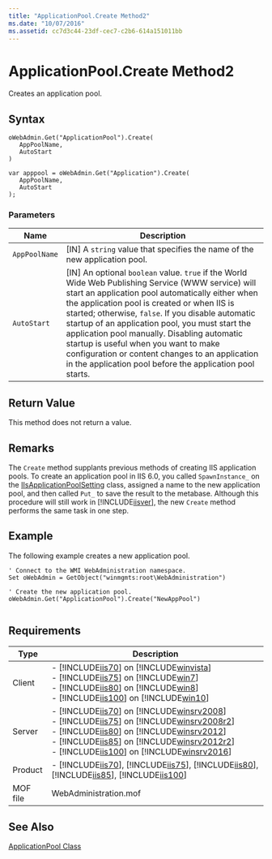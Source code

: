 ```yaml
---
title: "ApplicationPool.Create Method2"
ms.date: "10/07/2016"
ms.assetid: cc7d3c44-23df-cec7-c2b6-614a151011bb
---
```

# ApplicationPool.Create Method2
Creates an application pool.  
  
## Syntax  
  
```vbs  
oWebAdmin.Get("ApplicationPool").Create(  
   AppPoolName,  
   AutoStart  
)  
```  
  
```jscript#  
var apppool = oWebAdmin.Get("Application").Create(  
   AppPoolName,  
   AutoStart  
);  
```  
  
### Parameters  
  
|Name|Description|  
|----------|-----------------|  
|`AppPoolName`|[IN] A `string` value that specifies the name of the new application pool.|  
|`AutoStart`|[IN] An optional `boolean` value. `true` if the World Wide Web Publishing Service (WWW service) will start an application pool automatically either when the application pool is created or when IIS is started; otherwise, `false`. If you disable automatic startup of an application pool, you must start the application pool manually. Disabling automatic startup is useful when you want to make configuration or content changes to an application in the application pool before the application pool starts.|  
  
## Return Value  
 This method does not return a value.  
  
## Remarks  
 The `Create` method supplants previous methods of creating IIS application pools. To create an application pool in IIS 6.0, you called `SpawnInstance_` on the [IIsApplicationPoolSetting](https://msdn.microsoft.com/10d03bfa-e2e9-46c1-abee-dbfc8c1c9079) class, assigned a name to the new application pool, and then called `Put_` to save the result to the metabase. Although this procedure will still work in [!INCLUDE[iisver](../wmi-provider/includes/iisver-md.md)], the new `Create` method performs the same task in one step.  
  
## Example  
 The following example creates a new application pool.  
  
```  
' Connect to the WMI WebAdministration namespace.  
Set oWebAdmin = GetObject("winmgmts:root\WebAdministration")  
  
' Create the new application pool.  
oWebAdmin.Get("ApplicationPool").Create("NewAppPool")  
  
```  
  
## Requirements  
  
|Type|Description|  
|----------|-----------------|  
|Client|-   [!INCLUDE[iis70](../wmi-provider/includes/iis70-md.md)] on [!INCLUDE[winvista](../wmi-provider/includes/winvista-md.md)]<br />-   [!INCLUDE[iis75](../wmi-provider/includes/iis75-md.md)] on [!INCLUDE[win7](../wmi-provider/includes/win7-md.md)]<br />-   [!INCLUDE[iis80](../wmi-provider/includes/iis80-md.md)] on [!INCLUDE[win8](../wmi-provider/includes/win8-md.md)]<br />-   [!INCLUDE[iis100](../wmi-provider/includes/iis100-md.md)] on [!INCLUDE[win10](../wmi-provider/includes/win10-md.md)]|  
|Server|-   [!INCLUDE[iis70](../wmi-provider/includes/iis70-md.md)] on [!INCLUDE[winsrv2008](../wmi-provider/includes/winsrv2008-md.md)]<br />-   [!INCLUDE[iis75](../wmi-provider/includes/iis75-md.md)] on [!INCLUDE[winsrv2008r2](../wmi-provider/includes/winsrv2008r2-md.md)]<br />-   [!INCLUDE[iis80](../wmi-provider/includes/iis80-md.md)] on [!INCLUDE[winsrv2012](../wmi-provider/includes/winsrv2012-md.md)]<br />-   [!INCLUDE[iis85](../wmi-provider/includes/iis85-md.md)] on [!INCLUDE[winsrv2012r2](../wmi-provider/includes/winsrv2012r2-md.md)]<br />-   [!INCLUDE[iis100](../wmi-provider/includes/iis100-md.md)] on [!INCLUDE[winsrv2016](../wmi-provider/includes/winsrv2016-md.md)]|  
|Product|-   [!INCLUDE[iis70](../wmi-provider/includes/iis70-md.md)], [!INCLUDE[iis75](../wmi-provider/includes/iis75-md.md)], [!INCLUDE[iis80](../wmi-provider/includes/iis80-md.md)], [!INCLUDE[iis85](../wmi-provider/includes/iis85-md.md)], [!INCLUDE[iis100](../wmi-provider/includes/iis100-md.md)]|  
|MOF file|WebAdministration.mof|  
  
## See Also  
 [ApplicationPool Class](../wmi-provider/applicationpool-class.md)